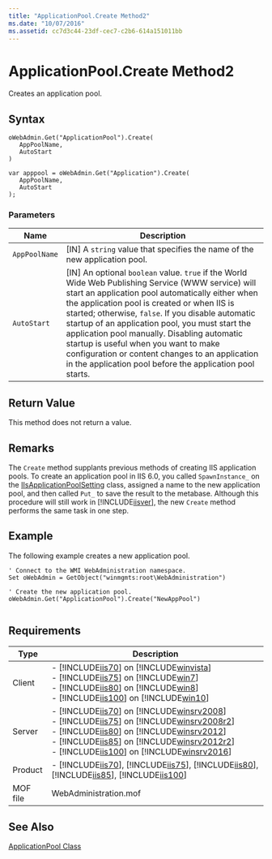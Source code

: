 ```yaml
---
title: "ApplicationPool.Create Method2"
ms.date: "10/07/2016"
ms.assetid: cc7d3c44-23df-cec7-c2b6-614a151011bb
---
```

# ApplicationPool.Create Method2
Creates an application pool.  
  
## Syntax  
  
```vbs  
oWebAdmin.Get("ApplicationPool").Create(  
   AppPoolName,  
   AutoStart  
)  
```  
  
```jscript#  
var apppool = oWebAdmin.Get("Application").Create(  
   AppPoolName,  
   AutoStart  
);  
```  
  
### Parameters  
  
|Name|Description|  
|----------|-----------------|  
|`AppPoolName`|[IN] A `string` value that specifies the name of the new application pool.|  
|`AutoStart`|[IN] An optional `boolean` value. `true` if the World Wide Web Publishing Service (WWW service) will start an application pool automatically either when the application pool is created or when IIS is started; otherwise, `false`. If you disable automatic startup of an application pool, you must start the application pool manually. Disabling automatic startup is useful when you want to make configuration or content changes to an application in the application pool before the application pool starts.|  
  
## Return Value  
 This method does not return a value.  
  
## Remarks  
 The `Create` method supplants previous methods of creating IIS application pools. To create an application pool in IIS 6.0, you called `SpawnInstance_` on the [IIsApplicationPoolSetting](https://msdn.microsoft.com/10d03bfa-e2e9-46c1-abee-dbfc8c1c9079) class, assigned a name to the new application pool, and then called `Put_` to save the result to the metabase. Although this procedure will still work in [!INCLUDE[iisver](../wmi-provider/includes/iisver-md.md)], the new `Create` method performs the same task in one step.  
  
## Example  
 The following example creates a new application pool.  
  
```  
' Connect to the WMI WebAdministration namespace.  
Set oWebAdmin = GetObject("winmgmts:root\WebAdministration")  
  
' Create the new application pool.  
oWebAdmin.Get("ApplicationPool").Create("NewAppPool")  
  
```  
  
## Requirements  
  
|Type|Description|  
|----------|-----------------|  
|Client|-   [!INCLUDE[iis70](../wmi-provider/includes/iis70-md.md)] on [!INCLUDE[winvista](../wmi-provider/includes/winvista-md.md)]<br />-   [!INCLUDE[iis75](../wmi-provider/includes/iis75-md.md)] on [!INCLUDE[win7](../wmi-provider/includes/win7-md.md)]<br />-   [!INCLUDE[iis80](../wmi-provider/includes/iis80-md.md)] on [!INCLUDE[win8](../wmi-provider/includes/win8-md.md)]<br />-   [!INCLUDE[iis100](../wmi-provider/includes/iis100-md.md)] on [!INCLUDE[win10](../wmi-provider/includes/win10-md.md)]|  
|Server|-   [!INCLUDE[iis70](../wmi-provider/includes/iis70-md.md)] on [!INCLUDE[winsrv2008](../wmi-provider/includes/winsrv2008-md.md)]<br />-   [!INCLUDE[iis75](../wmi-provider/includes/iis75-md.md)] on [!INCLUDE[winsrv2008r2](../wmi-provider/includes/winsrv2008r2-md.md)]<br />-   [!INCLUDE[iis80](../wmi-provider/includes/iis80-md.md)] on [!INCLUDE[winsrv2012](../wmi-provider/includes/winsrv2012-md.md)]<br />-   [!INCLUDE[iis85](../wmi-provider/includes/iis85-md.md)] on [!INCLUDE[winsrv2012r2](../wmi-provider/includes/winsrv2012r2-md.md)]<br />-   [!INCLUDE[iis100](../wmi-provider/includes/iis100-md.md)] on [!INCLUDE[winsrv2016](../wmi-provider/includes/winsrv2016-md.md)]|  
|Product|-   [!INCLUDE[iis70](../wmi-provider/includes/iis70-md.md)], [!INCLUDE[iis75](../wmi-provider/includes/iis75-md.md)], [!INCLUDE[iis80](../wmi-provider/includes/iis80-md.md)], [!INCLUDE[iis85](../wmi-provider/includes/iis85-md.md)], [!INCLUDE[iis100](../wmi-provider/includes/iis100-md.md)]|  
|MOF file|WebAdministration.mof|  
  
## See Also  
 [ApplicationPool Class](../wmi-provider/applicationpool-class.md)